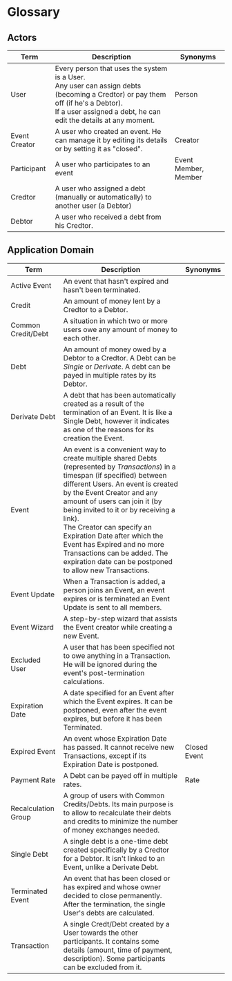 Glossary
========

## Actors
Term | Description | Synonyms
-----|-------------|---------
User | Every person that uses the system is a User.<br>Any user can assign debts (becoming a Credtor) or pay them off (if he's a Debtor).<br>If a user assigned a debt, he can edit the details at any moment. | Person
Event Creator | A user who created an event. He can manage it by editing its details or by setting it as "closed". | Creator
Participant | A user who participates to an event | Event Member, Member
Credtor | A user who assigned a debt (manually or automatically) to another user (a Debtor)
Debtor | A user who received a debt from his Credtor.

## Application Domain
Term | Description | Synonyms
-----|-------------|---------
Active Event | An event that hasn't expired and hasn't been terminated.
Credit | An amount of money lent by a Credtor to a Debtor.
Common Credit/Debt | A situation in which two or more users owe any amount of money to each other.
Debt | An amount of money owed by a Debtor to a Credtor. A Debt can be *Single* or *Derivate*. A debt can be payed in multiple rates by its Debtor.
Derivate Debt | A debt that has been automatically created as a result of the termination of an Event. It is like a Single Debt, however it indicates as one of the reasons for its creation the Event.
Event | An event is a convenient way to create multiple shared Debts (represented by *Transactions*) in a timespan (if specified) between different Users. An event is created by the Event Creator and any amount of users can join it (by being invited to it or by receiving a link).<br>The Creator can specify an Expiration Date after which the Event has Expired and no more Transactions can be added. The expiration date can be postponed to allow new Transactions.
Event Update | When a Transaction is added, a person joins an Event, an event expires or is terminated an Event Update is sent to all members.
Event Wizard | A step-by-step wizard that assists the Event creator while creating a new Event.
Excluded User | A user that has been specified not to owe anything in a Transaction. He will be ignored during the event's post-termination calculations.
Expiration Date | A date specified for an Event after which the Event expires. It can be postponed, even after the event expires, but before it has been Terminated.
Expired Event | An event whose Expiration Date has passed. It cannot receive new Transactions, except if its Expiration Date is postponed. | Closed Event
Payment Rate | A Debt can be payed off in multiple rates. | Rate
Recalculation Group | A group of users with Common Credits/Debts. Its main purpose is to allow to recalculate their debts and credits to minimize the number of money exchanges needed.
Single Debt | A single debt is a one-time debt created specifically by a Credtor for a Debtor. It isn't linked to an Event, unlike a Derivate Debt.
Terminated Event | An event that has been closed or has expired and whose owner decided to close permanently. After the termination, the single User's debts are calculated.
Transaction | A single Credt/Debt created by a User towards the other participants. It contains some details (amount, time of payment, description). Some participants can be excluded from it.